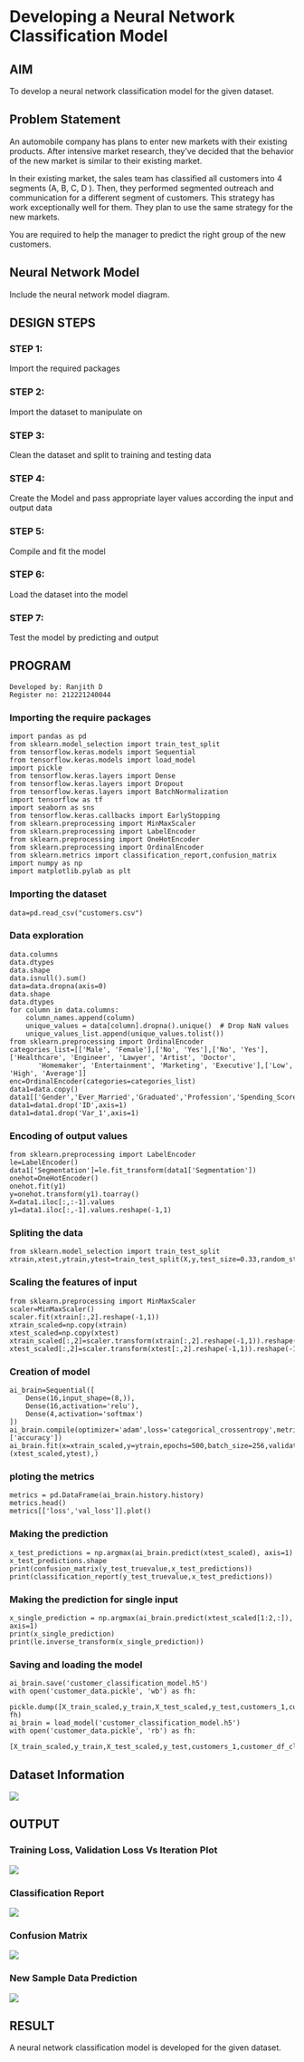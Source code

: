 # Developing a Neural Network Classification Model

## AIM

To develop a neural network classification model for the given dataset.

## Problem Statement

An automobile company has plans to enter new markets with their existing products. After intensive market research, they’ve decided that the behavior of the new market is similar to their existing market.

In their existing market, the sales team has classified all customers into 4 segments (A, B, C, D ). Then, they performed segmented outreach and communication for a different segment of customers. This strategy has work exceptionally well for them. They plan to use the same strategy for the new markets.

You are required to help the manager to predict the right group of the new customers.

## Neural Network Model

Include the neural network model diagram.

## DESIGN STEPS

### STEP 1:
Import the required packages
### STEP 2:
Import the dataset to manipulate on
### STEP 3:
Clean the dataset and split to training and testing data
### STEP 4:
Create the Model and pass appropriate layer values according the input and output data
### STEP 5:
Compile and fit the model
### STEP 6:
Load the dataset into the model
### STEP 7:
Test the model by predicting and output

## PROGRAM
~~~
Developed by: Ranjith D
Register no: 212221240044
~~~
### Importing the require packages
~~~
import pandas as pd
from sklearn.model_selection import train_test_split
from tensorflow.keras.models import Sequential
from tensorflow.keras.models import load_model
import pickle
from tensorflow.keras.layers import Dense
from tensorflow.keras.layers import Dropout
from tensorflow.keras.layers import BatchNormalization
import tensorflow as tf
import seaborn as sns
from tensorflow.keras.callbacks import EarlyStopping
from sklearn.preprocessing import MinMaxScaler
from sklearn.preprocessing import LabelEncoder
from sklearn.preprocessing import OneHotEncoder
from sklearn.preprocessing import OrdinalEncoder
from sklearn.metrics import classification_report,confusion_matrix
import numpy as np
import matplotlib.pylab as plt
~~~
### Importing the dataset
~~~
data=pd.read_csv("customers.csv")
~~~
### Data exploration
~~~
data.columns
data.dtypes
data.shape
data.isnull().sum()
data=data.dropna(axis=0)
data.shape
data.dtypes
for column in data.columns:
    column_names.append(column)
    unique_values = data[column].dropna().unique()  # Drop NaN values
    unique_values_list.append(unique_values.tolist())
from sklearn.preprocessing import OrdinalEncoder
categories_list=[['Male', 'Female'],['No', 'Yes'],['No', 'Yes'],['Healthcare', 'Engineer', 'Lawyer', 'Artist', 'Doctor',
       'Homemaker', 'Entertainment', 'Marketing', 'Executive'],['Low', 'High', 'Average']]
enc=OrdinalEncoder(categories=categories_list)
data1=data.copy()
data1[['Gender','Ever_Married','Graduated','Profession','Spending_Score']]=enc.fit_transform(data1[['Gender','Ever_Married','Graduated','Profession','Spending_Score']])
data1=data1.drop('ID',axis=1)
data1=data1.drop('Var_1',axis=1)
~~~
### Encoding of output values
~~~
from sklearn.preprocessing import LabelEncoder
le=LabelEncoder()
data1['Segmentation']=le.fit_transform(data1['Segmentation'])
onehot=OneHotEncoder()
onehot.fit(y1)
y=onehot.transform(y1).toarray()
X=data1.iloc[:,:-1].values
y1=data1.iloc[:,-1].values.reshape(-1,1)
~~~
### Spliting the data
~~~
from sklearn.model_selection import train_test_split
xtrain,xtest,ytrain,ytest=train_test_split(X,y,test_size=0.33,random_state=50)
~~~
### Scaling the features of input
~~~
from sklearn.preprocessing import MinMaxScaler
scaler=MinMaxScaler()
scaler.fit(xtrain[:,2].reshape(-1,1))
xtrain_scaled=np.copy(xtrain)
xtest_scaled=np.copy(xtest)
xtrain_scaled[:,2]=scaler.transform(xtrain[:,2].reshape(-1,1)).reshape(-1)
xtest_scaled[:,2]=scaler.transform(xtest[:,2].reshape(-1,1)).reshape(-1)
~~~
### Creation of model
~~~
ai_brain=Sequential([
    Dense(16,input_shape=(8,)),
    Dense(16,activation='relu'),
    Dense(4,activation='softmax')
])
ai_brain.compile(optimizer='adam',loss='categorical_crossentropy',metrics=['accuracy'])
ai_brain.fit(x=xtrain_scaled,y=ytrain,epochs=500,batch_size=256,validation_data=(xtest_scaled,ytest),)
~~~
### ploting the metrics
~~~
metrics = pd.DataFrame(ai_brain.history.history)
metrics.head()
metrics[['loss','val_loss']].plot()
~~~
### Making the prediction
~~~
x_test_predictions = np.argmax(ai_brain.predict(xtest_scaled), axis=1)
x_test_predictions.shape
print(confusion_matrix(y_test_truevalue,x_test_predictions))
print(classification_report(y_test_truevalue,x_test_predictions))
~~~
### Making the prediction for single input
~~~
x_single_prediction = np.argmax(ai_brain.predict(xtest_scaled[1:2,:]), axis=1)
print(x_single_prediction)
print(le.inverse_transform(x_single_prediction))
~~~
### Saving and loading the model
~~~
ai_brain.save('customer_classification_model.h5')
with open('customer_data.pickle', 'wb') as fh:
   pickle.dump([X_train_scaled,y_train,X_test_scaled,y_test,customers_1,customer_df_cleaned,scaler_age,enc,one_hot_enc,le], fh)
ai_brain = load_model('customer_classification_model.h5')
with open('customer_data.pickle', 'rb') as fh:
   [X_train_scaled,y_train,X_test_scaled,y_test,customers_1,customer_df_cleaned,scaler_age,enc,one_hot_enc,le]=pickle.load(fh)
~~~

## Dataset Information

![](https://github.com/RanjithD18/nn-classification/blob/main/1.png)
 
## OUTPUT

### Training Loss, Validation Loss Vs Iteration Plot

![](https://github.com/RanjithD18/nn-classification/blob/main/2.png)

### Classification Report

![](https://github.com/RanjithD18/nn-classification/blob/main/3.png)

### Confusion Matrix

![](https://github.com/RanjithD18/nn-classification/blob/main/4.png)


### New Sample Data Prediction

![](https://github.com/RanjithD18/nn-classification/blob/main/5.png)

## RESULT
A neural network classification model is developed for the given dataset.

